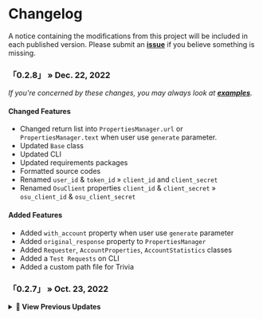 # Changelog

A notice containing the modifications from this project will be included in each published version.
Please submit an **[issue](https://github.com/StawaDev/Estrapy-API/issues)** if you believe something is missing.

### 「0.2.8」 » Dec. 22, 2022

_If you're concerned by these changes, you may always look at **[examples](https://github.com/StawaDev/Estrapy-API/tree/main/Examples)**._

#### Changed Features

- Changed return list into `PropertiesManager.url` or `PropertiesManager.text` when user use `generate` parameter.
- Updated `Base` class
- Updated CLI
- Updated requirements packages
- Formatted source codes
- Renamed `user_id` & `token_id` » `client_id` and `client_secret`
- Renamed `OsuClient` properties `client_id` & `client_secret` » `osu_client_id` & `osu_client_secret`

#### Added Features

- Added `with_account` property when user use `generate` parameter
- Added `original_response` property to `PropertiesManager`
- Added `Requester`, `AccountProperties`, `AccountStatistics` classes
- Added a `Test Requests` on CLI
- Added a custom path file for Trivia

### 「0.2.7」 » Oct. 23, 2022

<details>
    <summary><span class="emoji">📃</span><b> View Previous Updates</b></summary>

<span class="emoji">🚧</span> _**If you are upgrading to v0.2.7, please see [Examples](https://github.com/StawaDev/Estrapy-API/tree/main/Examples)**._

#### Changed Features

- Fixed loop `save()` when saving files
- Formatted & Simplified Code of the `AutoUpdate` class
- Moved `trivia` & `osu` class from `games.py` to its own category file
- Updated host url (`base_url`)
- Updated description of this project
- Updated the `cli` functions

#### Added Features

- Added `post_api` to `http.py`
- Added `InvalidNumber` error
- Added Maintain Track of Requests
- Added `PropertiesManager` class
- Added `user_id` & `user_token` to every category class (`EstraClient`)

#### Removed Features

- Removed `@staticmethod` from every category class
- Removed `Data` class
- Removed `ObjectConverter` from `base`

</details>
